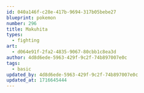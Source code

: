 ```yaml
---
id: 040a146f-c28e-417b-9694-317b05bebe27
blueprint: pokemon
number: 296
title: Makuhita
types:
  - fighting
art:
  - d064e91f-2fa2-4835-9067-80cbb1c8ea3d
author: 4d8d6ede-5963-429f-9c2f-74b897007e0c
tags:
  - basic
updated_by: 4d8d6ede-5963-429f-9c2f-74b897007e0c
updated_at: 1716645444
---
```

